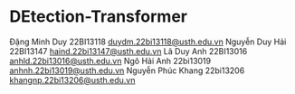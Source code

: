 # DEtection-Transformer
Đặng Minh Duy	22BI13118	duydm.22bi13118@usth.edu.vn
Nguyễn Duy Hải	22BI13147	haind.22bi13147@usth.edu.vn
Lã Duy Anh	22BI13016	anhld.22bi13016@usth.edu.vn
Ngô Hải Anh	22bi13019 	anhnh.22bi13019@usth.edu.vn
Nguyễn Phúc Khang	22bi13206	khangnp.22bi13206@usth.edu.vn
